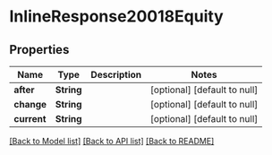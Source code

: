 # InlineResponse20018Equity

## Properties
Name | Type | Description | Notes
------------ | ------------- | ------------- | -------------
**after** | **String** |  | [optional] [default to null]
**change** | **String** |  | [optional] [default to null]
**current** | **String** |  | [optional] [default to null]

[[Back to Model list]](../README.md#documentation-for-models) [[Back to API list]](../README.md#documentation-for-api-endpoints) [[Back to README]](../README.md)


